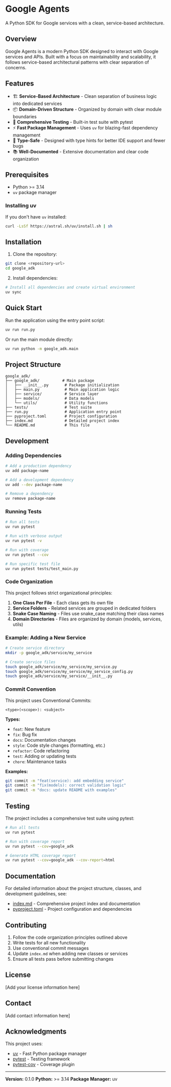 # Google Agents

A Python SDK for Google services with a clean, service-based architecture.

## Overview

Google Agents is a modern Python SDK designed to interact with Google services and APIs. Built with a focus on maintainability and scalability, it follows service-based architectural patterns with clear separation of concerns.

## Features

- 🏗️ **Service-Based Architecture** - Clean separation of business logic into dedicated services
- 📦 **Domain-Driven Structure** - Organized by domain with clear module boundaries
- 🧪 **Comprehensive Testing** - Built-in test suite with pytest
- ⚡ **Fast Package Management** - Uses `uv` for blazing-fast dependency management
- 🔧 **Type-Safe** - Designed with type hints for better IDE support and fewer bugs
- 📚 **Well-Documented** - Extensive documentation and clear code organization

## Prerequisites

- Python >= 3.14
- `uv` package manager

### Installing uv

If you don't have `uv` installed:

```bash
curl -LsSf https://astral.sh/uv/install.sh | sh
```

## Installation

1. Clone the repository:

```bash
git clone <repository-url>
cd google_adk
```

2. Install dependencies:

```bash
# Install all dependencies and create virtual environment
uv sync
```

## Quick Start

Run the application using the entry point script:

```bash
uv run run.py
```

Or run the main module directly:

```bash
uv run python -m google_adk.main
```

## Project Structure

```
google_adk/
├── google_adk/          # Main package
│   ├── __init__.py       # Package initialization
│   ├── main.py           # Main application logic
│   ├── service/          # Service layer
│   ├── models/           # Data models
│   └── utils/            # Utility functions
├── tests/                # Test suite
├── run.py                # Application entry point
├── pyproject.toml        # Project configuration
├── index.md              # Detailed project index
└── README.md             # This file
```

## Development

### Adding Dependencies

```bash
# Add a production dependency
uv add package-name

# Add a development dependency
uv add --dev package-name

# Remove a dependency
uv remove package-name
```

### Running Tests

```bash
# Run all tests
uv run pytest

# Run with verbose output
uv run pytest -v

# Run with coverage
uv run pytest --cov

# Run specific test file
uv run pytest tests/test_main.py
```

### Code Organization

This project follows strict organizational principles:

1. **One Class Per File** - Each class gets its own file
2. **Service Folders** - Related services are grouped in dedicated folders
3. **Snake Case Naming** - Files use snake_case matching their class names
4. **Domain Directories** - Files are organized by domain (models, services, utils)

### Example: Adding a New Service

```bash
# Create service directory
mkdir -p google_adk/service/my_service

# Create service files
touch google_adk/service/my_service/my_service.py
touch google_adk/service/my_service/my_service_config.py
touch google_adk/service/my_service/__init__.py
```

### Commit Convention

This project uses Conventional Commits:

```
<type>(<scope>): <subject>
```

**Types:**
- `feat`: New feature
- `fix`: Bug fix
- `docs`: Documentation changes
- `style`: Code style changes (formatting, etc.)
- `refactor`: Code refactoring
- `test`: Adding or updating tests
- `chore`: Maintenance tasks

**Examples:**
```bash
git commit -m "feat(service): add embedding service"
git commit -m "fix(models): correct validation logic"
git commit -m "docs: update README with examples"
```

## Testing

The project includes a comprehensive test suite using pytest:

```bash
# Run all tests
uv run pytest

# Run with coverage report
uv run pytest --cov=google_adk

# Generate HTML coverage report
uv run pytest --cov=google_adk --cov-report=html
```

## Documentation

For detailed information about the project structure, classes, and development guidelines, see:

- [index.md](index.md) - Comprehensive project index and documentation
- [pyproject.toml](pyproject.toml) - Project configuration and dependencies

## Contributing

1. Follow the code organization principles outlined above
2. Write tests for all new functionality
3. Use conventional commit messages
4. Update `index.md` when adding new classes or services
5. Ensure all tests pass before submitting changes

## License

[Add your license information here]

## Contact

[Add contact information here]

## Acknowledgments

This project uses:
- [uv](https://github.com/astral-sh/uv) - Fast Python package manager
- [pytest](https://pytest.org/) - Testing framework
- [pytest-cov](https://pytest-cov.readthedocs.io/) - Coverage plugin

---

**Version:** 0.1.0
**Python:** >= 3.14
**Package Manager:** uv
